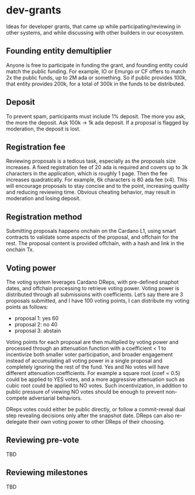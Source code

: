 # dev-grants

Ideas for developer grants, that came up while participating/reviewing in other systems, and while discussing with other builders in our ecosystem.

## Founding entity demultiplier

Anyone is free to participate in funding the grant, and founding entity could match the public funding.
For example, IO or Emurgo or CF offers to match 2x the public funds, up to 2M ada or something.
So if public provides 100k, that entity provides 200k, for a total of 300k in the funds to be distributed.

## Deposit

To prevent spam, participants must include 1% deposit.
The more you ask, the more the deposit. Ask 100k -> 1k ada deposit.
If a proposal is flagged by moderation, the deposit is lost.

## Registration fee

Reviewing proposals is a tedious task, especially as the proposals size increases.
A fixed registration fee of 20 ada is required and covers up to 3k characters in the application, which is roughly 1 page.
Then the fee increases quadratically. For example, 6k characters is 80 ada fee (x4).
This will encourage proposals to stay concise and to the point, increasing quality and reducing reviewing time.
Obvious cheating behavior, may result in moderation and losing deposit.

## Registration method

Submitting proposals happens onchain on the Cardano L1, using smart contracts to validate some aspects of the proposal, and offchain for the rest.
The proposal content is provided offchain, with a hash and link in the onchain Tx.

## Voting power

The voting system leverages Cardano DReps, with pre-defined snaphot dates, and offchain processing to retrieve voting power.
Voting power is distributed through all submissions with coefficients.
Let’s say there are 3 proposals submitted, and I have 100 voting points, I can distribute my voting points as follows:
- proposal 1: yes 60
- proposal 2: no  40
- proposal 3: abstain

Voting points for each proposal are then multiplied by voting power and processed through an attenuation function with a coefficient < 1 to incentivize both smaller voter participation, and broader engagement instead of accumulating all voting power in a single proposal and completely ignoring the rest of the fund.
Yes and No votes will have different attenuation coefficients.
For example a square root (coef = 0.5) could be applied to YES votes, and a more aggressive attenuation such as cubic root could be applied to NO votes.
Such incentivization, in addition to public pressure of viewing NO votes should be enough to prevent non-compete adversarial behaviors.

DReps votes could either be public directly, or follow a commit-reveal dual step revealing decisions only after the snapshot date.
DReps can also re-delegate their own voting power to other DReps of their choosing.

## Reviewing pre-vote

TBD

## Reviewing milestones

TBD
